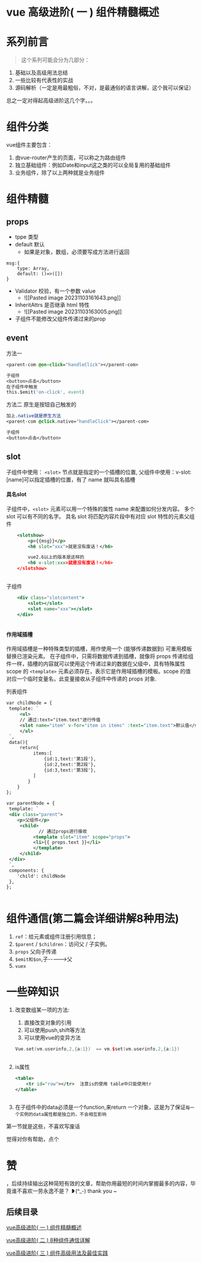 # vue 高级进阶( 一 ) 组件精髓概述

# 系列前言

> 这个系列可能会分为几部分：

1. 基础以及高级用法总结
2. 一些比较有代表性的实战
3. 源码解析（一定是用最粗俗，不对，是最通俗的语言讲解，这个我可以保证）

总之一定对得起高级进阶这几个字。。。

# 组件分类

vue组件主要包含：

1. 由vue-router产生的页面，可以称之为路由组件
2. 独立基础组件：例如Date和input这之类的可以全局复用的基础组件
3. 业务组件，除了以上两种就是业务组件

# 组件精髓

## props

- tppe 类型
- default 默认
    - 如果是对象，数组，必须要写成方法进行返回

```tsx
msg:{
    type: Array,
    default: ()=>([])
}
```

- Validator 校验，有一个参数 value
	- ![[Pasted image 20231103161643.png]]
- InheritAttrs 是否继承 html 特性
	- ![[Pasted image 20231103163005.png]]
- 子组件不能修改父组件传递过来的prop

## event

方法一

```css
<parent-com @on-click="handleClick"></parent-com>

子组件
<button>点击</button>
在子组件中触发
this.$emit('on-click', event)
```

方法二 
原生是按钮自己触发的

```css
加上.native就是原生方法
<parent-com @click.native="handleClick"></parent-com>

子组件
<button>点击</button>
```

## slot

子组件中使用： `<slot>` 节点就是指定的一个插槽的位置,
父组件中使用：v-slot:[name]可以指定插槽的位置，有了 name 就叫具名插槽

#### 具名slot

子组件中，`<slot>` 元素可以用一个特殊的属性 name 来配置如何分发内容。
多个 slot 可以有不同的名字。
具名 slot 将匹配内容片段中有对应 slot 特性的元素父组件

```xml
    <slotshow>
        <p>{{msg}}</p>
        <h6 slot="xxx">就是没有废话！</h6>

        vue2.6以上的版本是这样的
        <h6 v-slot:xxx>就是没有废话！</h6>
    </slotshow>
 
```

子组件

```jsx
    <div class="slotcontent">
        <slot></slot>
        <slot name="xxx"></slot>
    </div>
 
```

#### 作用域插槽

作用域插槽是一种特殊类型的插槽，用作使用一个 (能够传递数据到) 可重用模板替换已渲染元素。 在子组件中，只需将数据传递到插槽，就像将 props 传递给组件一样，插槽的内容就可以使用这个传递过来的数据在父级中，具有特殊属性 scope 的 `<template>` 元素必须存在，表示它是作用域插槽的模板。scope 的值对应一个临时变量名，此变量接收从子组件中传递的 props 对象.

列表组件

```xml
var childNode = {
 template: `
     <ul>
     // 通过:text="item.text"进行传值
     <slot name="item" v-for="item in items" :text="item.text">默认值</slot>
     </ul>
 `,
 data(){
     return{
          items:[
              {id:1,text:'第1段'},
              {id:2,text:'第2段'},
              {id:3,text:'第3段'},
          ]
        }
    }
};

var parentNode = {
 template: `
 <div class="parent">
    <p>父组件</p>
     <child>
            // 通过props进行接收
          <template slot="item" scope="props">
          <li>{{ props.text }}</li>
          </template>
     </child>
 </div>
 `,
 components: {
    'child': childNode
 },
};
 
```

# 组件通信(第二篇会详细讲解8种用法)

1. `ref`：给元素或组件注册引用信息；
2. `$parent` / `$children`：访问父 / 子实例。
3. `props` 父向子传递
4. `$emit和$on`,子----->父
5. `vuex`

# 一些碎知识

1. 改变数组某一项的方法:
    
    1. 直接改变对象的引用
    2. 可以使用push,shift等方法
    3. 可以使用vue的变异方法
    
    ```cpp
    Vue.set(vm.userinfo,2,{a:1})  == vm.$set(vm.userinfo,2,{a:1})
     
    ```
    
2. is属性
    
    ```xml
    <table>
        <tr id="row"></tr>  注意is的使用 table中只能使用tr
    </table>
     
    ```
    
3. 在子组件中的data必须是一个function,来return 一个对象，这是为了保证`每一个实例的data属性都是独立的，不会相互影响`
    

第一节就是这些，不喜欢写废话

觉得对你有帮助，点个

# 赞

，后续持续输出这种简短有效的文章，帮助你用最短的时间内掌握最多的内容，毕竟谁不喜欢一劳永逸不是？ ❥(^_-) thank you ~

## 后续目录

[vue高级进阶( 一 ) 组件精髓概述](https://www.jianshu.com/p/e26939be5976)

[vue高级进阶( 二 ) 8种组件通信详解](https://www.jianshu.com/p/f6c73dc8945a)

[vue高级进阶( 三 ) 组件高级用法及最佳实践](https://www.jianshu.com/p/caad297881a0)